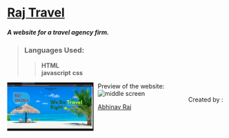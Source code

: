 
# [Raj Travel](http://rajtravel.rf.gd/)
##### A website for a travel agency firm.    

> ### Languages Used:
>>  **HTML**  
>> **javascript**
>> **css**  

Preview of the website:
<img src="Images/pic1.png" alt ="Home Screen" style ="float: left; margin-right: 10px;" width = "200"/>
<img src="Images/gif1.gif" alt ="middle screen" style ="float: left; margin-right: 10px;" width="200" />

Created by :
[Abhinav Raj]([https://github.com/raj-soccerlover])


